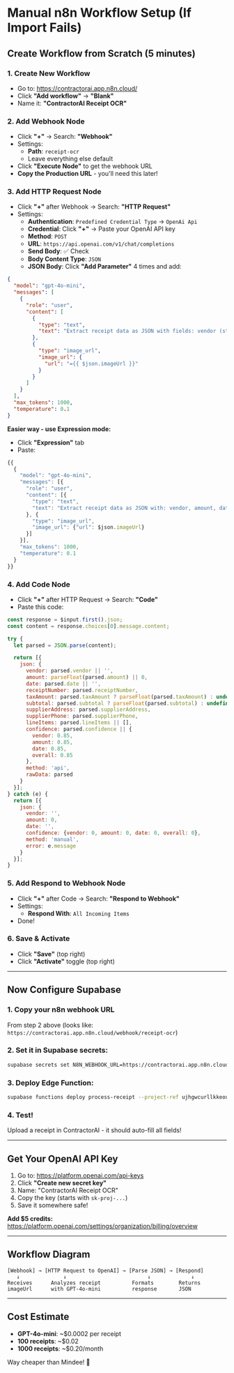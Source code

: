 # Manual n8n Workflow Setup (If Import Fails)

## Create Workflow from Scratch (5 minutes)

### 1. Create New Workflow
- Go to: https://contractorai.app.n8n.cloud/
- Click **"Add workflow"** → **"Blank"**
- Name it: **"ContractorAI Receipt OCR"**

### 2. Add Webhook Node
- Click **"+"** → Search: **"Webhook"**
- Settings:
  - **Path**: `receipt-ocr`
  - Leave everything else default
- Click **"Execute Node"** to get the webhook URL
- **Copy the Production URL** - you'll need this later!

### 3. Add HTTP Request Node
- Click **"+"** after Webhook → Search: **"HTTP Request"**
- Settings:
  - **Authentication**: `Predefined Credential Type` → `OpenAi Api`
  - **Credential**: Click **"+"** → Paste your OpenAI API key
  - **Method**: `POST`
  - **URL**: `https://api.openai.com/v1/chat/completions`
  - **Send Body**: ✅ Check
  - **Body Content Type**: `JSON`
  - **JSON Body**: Click **"Add Parameter"** 4 times and add:

```json
{
  "model": "gpt-4o-mini",
  "messages": [
    {
      "role": "user",
      "content": [
        {
          "type": "text",
          "text": "Extract receipt data as JSON with fields: vendor (string), amount (number), date (YYYY-MM-DD), receiptNumber (string), taxAmount (number), subtotal (number), supplierAddress (string), supplierPhone (string), lineItems (array with description, quantity, unitPrice, totalAmount), confidence (object with vendor, amount, date, overall as 0-1 scores). Return ONLY valid JSON, no markdown formatting."
        },
        {
          "type": "image_url",
          "image_url": {
            "url": "={{ $json.imageUrl }}"
          }
        }
      ]
    }
  ],
  "max_tokens": 1000,
  "temperature": 0.1
}
```

**Easier way - use Expression mode:**
- Click **"Expression"** tab
- Paste:
```javascript
{{
  {
    "model": "gpt-4o-mini",
    "messages": [{
      "role": "user",
      "content": [{
        "type": "text",
        "text": "Extract receipt data as JSON with: vendor, amount, date, receiptNumber, taxAmount, subtotal, supplierAddress, supplierPhone, lineItems (array: description, quantity, unitPrice, totalAmount), confidence (vendor, amount, date, overall 0-1). Return ONLY JSON."
      }, {
        "type": "image_url",
        "image_url": {"url": $json.imageUrl}
      }]
    }],
    "max_tokens": 1000,
    "temperature": 0.1
  }
}}
```

### 4. Add Code Node
- Click **"+"** after HTTP Request → Search: **"Code"**
- Paste this code:

```javascript
const response = $input.first().json;
const content = response.choices[0].message.content;

try {
  let parsed = JSON.parse(content);

  return [{
    json: {
      vendor: parsed.vendor || '',
      amount: parseFloat(parsed.amount) || 0,
      date: parsed.date || '',
      receiptNumber: parsed.receiptNumber,
      taxAmount: parsed.taxAmount ? parseFloat(parsed.taxAmount) : undefined,
      subtotal: parsed.subtotal ? parseFloat(parsed.subtotal) : undefined,
      supplierAddress: parsed.supplierAddress,
      supplierPhone: parsed.supplierPhone,
      lineItems: parsed.lineItems || [],
      confidence: parsed.confidence || {
        vendor: 0.85,
        amount: 0.85,
        date: 0.85,
        overall: 0.85
      },
      method: 'api',
      rawData: parsed
    }
  }];
} catch (e) {
  return [{
    json: {
      vendor: '',
      amount: 0,
      date: '',
      confidence: {vendor: 0, amount: 0, date: 0, overall: 0},
      method: 'manual',
      error: e.message
    }
  }];
}
```

### 5. Add Respond to Webhook Node
- Click **"+"** after Code → Search: **"Respond to Webhook"**
- Settings:
  - **Respond With**: `All Incoming Items`
- Done!

### 6. Save & Activate
- Click **"Save"** (top right)
- Click **"Activate"** toggle (top right)

---

## Now Configure Supabase

### 1. Copy your n8n webhook URL
From step 2 above (looks like: `https://contractorai.app.n8n.cloud/webhook/receipt-ocr`)

### 2. Set it in Supabase secrets:
```bash
supabase secrets set N8N_WEBHOOK_URL=https://contractorai.app.n8n.cloud/webhook/receipt-ocr --project-ref ujhgwcurllkkeouzwvgk
```

### 3. Deploy Edge Function:
```bash
supabase functions deploy process-receipt --project-ref ujhgwcurllkkeouzwvgk
```

### 4. Test!
Upload a receipt in ContractorAI - it should auto-fill all fields!

---

## Get Your OpenAI API Key

1. Go to: https://platform.openai.com/api-keys
2. Click **"Create new secret key"**
3. Name: "ContractorAI Receipt OCR"
4. Copy the key (starts with `sk-proj-...`)
5. Save it somewhere safe!

**Add $5 credits:** https://platform.openai.com/settings/organization/billing/overview

---

## Workflow Diagram

```
[Webhook] → [HTTP Request to OpenAI] → [Parse JSON] → [Respond]
   ↓              ↓                          ↓             ↓
Receives      Analyzes receipt          Formats        Returns
imageUrl      with GPT-4o-mini          response       JSON
```

---

## Cost Estimate

- **GPT-4o-mini**: ~$0.0002 per receipt
- **100 receipts**: ~$0.02
- **1000 receipts**: ~$0.20/month

Way cheaper than Mindee! 🎉
